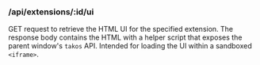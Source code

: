 ### /api/extensions/:id/ui

GET request to retrieve the HTML UI for the specified extension.
The response body contains the HTML with a helper script that
exposes the parent window's `takos` API. Intended for loading the
UI within a sandboxed `<iframe>`.
